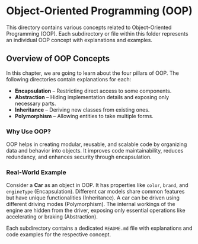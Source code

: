 # Object-Oriented Programming (OOP)

This directory contains various concepts related to Object-Oriented Programming (OOP). Each subdirectory or file within this folder represents an individual OOP concept with explanations and examples.

## Overview of OOP Concepts

In this chapter, we are going to learn about the four pillars of OOP. The following directories contain explanations for each:

- **Encapsulation** – Restricting direct access to some components.
- **Abstraction** – Hiding implementation details and exposing only necessary parts.
- **Inheritance** – Deriving new classes from existing ones.
- **Polymorphism** – Allowing entities to take multiple forms.

### Why Use OOP?

OOP helps in creating modular, reusable, and scalable code by organizing data and behavior into objects. It improves code maintainability, reduces redundancy, and enhances security through encapsulation.

### Real-World Example

Consider a **Car** as an object in OOP. It has properties like `color`, `brand`, and `engineType` (Encapsulation). Different car models share common features but have unique functionalities (Inheritance). A car can be driven using different driving modes (Polymorphism). The internal workings of the engine are hidden from the driver, exposing only essential operations like accelerating or braking (Abstraction).

Each subdirectory contains a dedicated `README.md` file with explanations and code examples for the respective concept.

